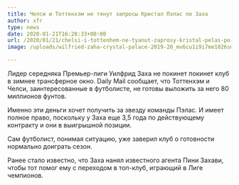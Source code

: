 ```yaml
---
title: Челси и Тоттенхэм не тянут запросы Кристал Пэлас по Заха
author: xfr
type: news
date: 2020-01-21T16:28:33+00:00
url: /2020/01/21/chelsi-i-tottenhem-ne-tyanut-zaprosy-kristal-pelas-po-zaha/
image: /uploads/wilfried-zaha-crystal-palace-2019-20_mv6cu1i9i7me1026smy25vn6f-e1579624090680.jpg

---
```

Лидер середняка Премьер-лиги Уилфрид Заха не покинет покинет клуб в зимнее трансферное окно. Daily Mail сообщает, что Тоттенхэм и Челси, заинтересованные в футболисте, не готовы выложить за него 80 миллионов фунтов.

Именно эти деньги хочет получить за звезду команды Пэлас. И имеет полное право, поскольку у Заха еще 3,5 года по действующему контракту и они в выигрышной позиции.

Сам футболист, понимая ситуацию, уже заверил клуб о готовности нормально доиграть сезон.

Ранее стало известно, что Заха нанял известного агента Пини Захави, чтобы тот помог ему с переходом в топ-клуб, играющий в Лиге чемпионов.
